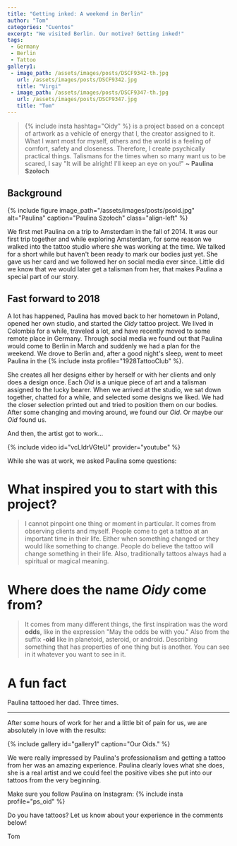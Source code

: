 ```yaml
---
title: "Getting inked: A weekend in Berlin"
author: "Tom"
categories: "Cuentos"
excerpt: "We visited Berlin. Our motive? Getting inked!"
tags: 
 - Germany
 - Berlin
 - Tattoo
gallery1:
 - image_path: /assets/images/posts/DSCF9342-th.jpg
   url: /assets/images/posts/DSCF9342.jpg
   title: "Virgi"
 - image_path: /assets/images/posts/DSCF9347-th.jpg
   url: /assets/images/posts/DSCF9347.jpg
   title: "Tom"
---
```


> {% include insta hashtag="Oidy" %} is a project based on a concept of artwork as a vehicle of energy that I, the creator assigned to it.
What I want most for myself, others and the world is a feeling of comfort, safety and closeness. Therefore, I create psychically practical things. Talismans for the times when so many want us to be scared, I say "It will be alright! I'll keep an eye on you!" **~ Paulina Szołoch**

## Background

{% include figure image_path="/assets/images/posts/psoid.jpg" alt="Paulina" caption="Paulina Szołoch" class="align-left" %}

We first met Paulina on a trip to Amsterdam in the fall of 2014. It was our first trip together and while exploring Amsterdam, for some reason we walked into the tattoo studio where she was working at the time. We talked for a short while but haven't been ready to mark our bodies just yet. She gave us her card and we followed her on social media ever since. Little did we know that we would later get a talisman from her, that makes Paulina a special part of our story. 

## Fast forward to 2018

A lot has happened, Paulina has moved back to her hometown in Poland, opened her own studio, and started the _Oidy_ tattoo project. We lived in Colombia for a while, traveled a lot, and have recently moved to some remote place in Germany. Through social media we found out that Paulina would come to Berlin in March and suddenly we had a plan for the weekend. We drove to Berlin and, after a good night's sleep, went to meet Paulina in the {% include insta profile="1928TattooClub" %}.

She creates all her designs either by herself or with her clients and only does a design once. Each _Oid_ is a unique piece of art and a talisman assigned to the lucky bearer. When we arrived at the studio, we sat down together, chatted for a while, and selected some designs we liked. We had the closer selection printed out and tried to position them on our bodies. After some changing and moving around, we found our _Oid_. Or maybe our _Oid_ found us. 

And then, the artist got to work...

{% include video id="vcLIdrVGteU" provider="youtube" %}

While she was at work, we asked Paulina some questions:

# What inspired you to start with this project?

> I cannot pinpoint one thing or moment in particular. It comes from observing clients and myself. People come to get a tattoo at an important time in their life. Either when something changed or they would like something to change. People do believe the tattoo will change something in their life. Also, traditionally tattoos always had a spiritual or magical meaning.  

# Where does the name _Oidy_ come from?

> It comes from many different things, the first inspiration was the word **odds**, like in the expression "May the odds be with you." Also from the suffix **-oid** like in planetoid, asteroid, or android. Describing something that has properties of one thing but is another. You can see in it whatever you want to see in it.

# A fun fact
Paulina tattooed her dad. Three times.

<hr>

After some hours of work for her and a little bit of pain for us, we are absolutely in love with the results:

{% include gallery id="gallery1" caption="Our Oids." %}

We were really impressed by Paulina's professionalism and getting a tattoo from her was an amazing experience. Paulina clearly loves what she does, she is a real artist and we could feel the positive vibes she put into our tattoos from the very beginning.

Make sure you follow Paulina on Instagram: {% include insta profile="ps_oid" %}

Do you have tattoos? Let us know about your experience in the comments below!

Tom 

